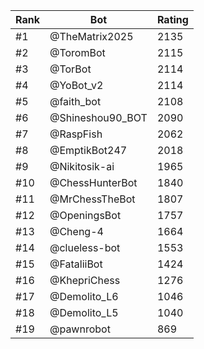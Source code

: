 Rank|Bot|Rating
---|---|---
#1|@TheMatrix2025|2135
#2|@ToromBot|2115
#3|@TorBot|2114
#4|@YoBot_v2|2114
#5|@faith_bot|2108
#6|@Shineshou90_BOT|2090
#7|@RaspFish|2062
#8|@EmptikBot247|2018
#9|@Nikitosik-ai|1965
#10|@ChessHunterBot|1840
#11|@MrChessTheBot|1807
#12|@OpeningsBot|1757
#13|@Cheng-4|1664
#14|@clueless-bot|1553
#15|@FataliiBot|1424
#16|@KhepriChess|1276
#17|@Demolito_L6|1046
#18|@Demolito_L5|1040
#19|@pawnrobot|869

